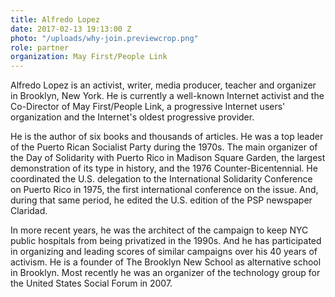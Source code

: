 ```yaml
---
title: Alfredo Lopez
date: 2017-02-13 19:13:00 Z
photo: "/uploads/why-join.previewcrop.png"
role: partner
organization: May First/People Link
---
```


Alfredo Lopez is an activist, writer, media producer, teacher and organizer in Brooklyn, New York. He is currently a well-known Internet activist and the Co-Director of May First/People Link, a progressive Internet users' organization and the Internet's oldest progressive provider.

He is the author of six books and thousands of articles. He was a top leader of the Puerto Rican Socialist Party during the 1970s. The main organizer of the Day of Solidarity with Puerto Rico in Madison Square Garden, the largest demonstration of its type in history, and the 1976 Counter-Bicentennial. He coordinated the U.S. delegation to the International Solidarity Conference on Puerto Rico in 1975, the first international conference on the issue. And, during that same period, he edited the U.S. edition of the PSP newspaper Claridad.

In more recent years, he was the architect of the campaign to keep NYC public hospitals from being privatized in the 1990s. And he has participated in organizing and leading scores of similar campaigns over his 40 years of activism. He is a founder of The Brooklyn New School as alternative school in Brooklyn. Most recently he was an organizer of the technology group for the United States Social Forum in 2007.